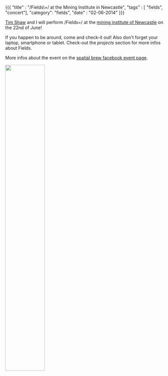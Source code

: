 {{{
  "title" : "/Fields\\=/ at the Mining Institute in Newcastle",
  "tags" : [ "fields", "concert"],
  "category": "fields",
  "date" : "02-06-2014"
}}}

[Tim Shaw](http://tim-shaw.net/) and I will perform /Fields\=/ at the [mining institute of Newcastle](http://miningtheinstitute.org.uk/) on the 22nd of June!

<!--more-->

If you happen to be around, come and check-it out! Also don't forget your laptop, smartphone or tablet. Check-out the *projects* section for more infos about Fields.

More infos about the event on the [spatial brew facebook event page](https://www.facebook.com/events/651752411583693/).

<img src="http://miningtheinstitute.org.uk/wp-content/uploads/2013/11/header4.jpg" width="50%">
